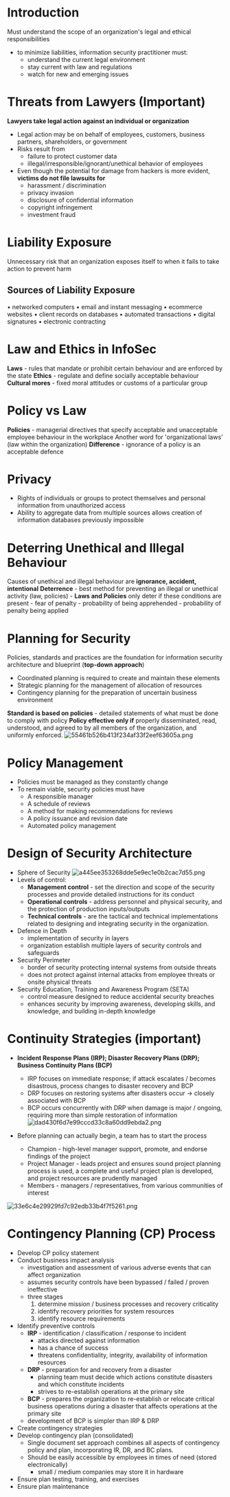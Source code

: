 # Introduction

Must understand the scope of an organization's legal and ethical responsibilities

- to minimize liabilities, information security practitioner must:
    - understand the current legal environment
    - stay current with law and regulations
    - watch for new and emerging issues

# Threats from Lawyers (Important)

**Lawyers take legal action against an individual or organization**

- Legal action may be on behalf of employees, customers, business partners, shareholders, or government
- Risks result from
    - failure to protect customer data
    - illegal/irresponsible/ignorant/unethical behavior of employees
- Even though the potential for damage from hackers is more evident, **victims do not file lawsuits for**
    - harassment / discrimination
    - privacy invasion
    - disclosure of confidential information
    - copyright infringement
    - investment fraud

# Liability Exposure

Unnecessary risk that an organization exposes itself to when it fails to take action to prevent harm

## Sources of Liability Exposure

• networked computers
• email and instant messaging
• ecommerce websites
• client records on databases
• automated transactions
• digital signatures
• electronic contracting

# Law and Ethics in InfoSec

**Laws** \- rules that mandate or prohibit certain behaviour and are enforced by the state
**Ethics** \- regulate and define socially acceptable behaviour
**Cultural mores** \- fixed moral attitudes or customs of a particular group

# Policy vs Law

**Policies** \- managerial directives that specify acceptable and unacceptable employee behaviour in the workplace
Another word for 'organizational laws' (law within the organization)
**Difference** \- ignorance of a policy is an acceptable defence

# Privacy

- Rights of individuals or groups to protect themselves and personal information from unauthorized access
- Ability to aggregate data from multiple sources allows creation of information databases previously impossible

# Deterring Unethical and Illegal Behaviour

Causes of unethical and illegal behaviour are **ignorance, accident, intentional**
**Deterrence** \- best method for preventing an illegal or unethical activity (law, policies)
\- **Laws and Policies** only deter if these conditions are present
\- fear of penalty
\- probability of being apprehended
\- probability of penalty being applied

# Planning for Security

Policies, standards and practices are the foundation for information security architecture and blueprint (**top-down approach**)

- Coordinated planning is required to create and maintain these elements
- Strategic planning for the management of allocation of resources
- Contingency planning for the preparation of uncertain business environment

**Standard is based on policies** \- detailed statements of what must be done to comply with policy
**Policy effective only if** properly disseminated, read, understood, and agreed to by all
members of the organization, and uniformly enforced.
![55461b526b413f234af33f2eef63605a.png](../../_resources/55461b526b413f234af33f2eef63605a.png)

# Policy Management

- Policies must be managed as they constantly change
- To remain viable, security policies must have
    - A responsible manager
    - A schedule of reviews
    - A method for making recommendations for reviews
    - A policy issuance and revision date
    - Automated policy management

# Design of Security Architecture

- Sphere of Security
    ![a445ee353268dde5e9ec1e0b2cac7d55.png](../../_resources/a445ee353268dde5e9ec1e0b2cac7d55.png)
- Levels of control:
    - **Management control** \- set the direction and scope of the security processes and provide detailed instructions for its conduct
    - **Operational controls** \- address personnel and physical security, and the protection of production inputs/outputs
    - **Technical controls** \- are the tactical and technical implementations related to designing and integrating security in the organization.
- Defence in Depth
    - implementation of security in layers
    - organization establish multiple layers of security controls and safeguards
- Security Perimeter
    - border of security protecting internal systems from outside threats
    - does not protect against internal attacks from employee threats or onsite physical threats
- Security Education, Training and Awareness Program (SETA)
    - control measure designed to reduce accidental security breaches
    - enhances security by improving awareness, developing skills, and knowledge, and building in-depth knowledge

# Continuity Strategies (important)

- **Incident Response Plans (IRP); Disaster Recovery Plans (DRP); Business Continuity Plans (BCP)**
    
    - IRP focuses on immediate response; if attack escalates / becomes disastrous, process changes to disaster recovery and BCP
    - DRP focuses on restoring systems after disasters occur $\to$ closely associated with BCP
    - BCP occurs concurrently with DRP when damage is major / ongoing, requiring more than simple restoration of information
        ![dad430f6d7e99cccd33c8a60dd9ebda2.png](../../_resources/dad430f6d7e99cccd33c8a60dd9ebda2.png)
- Before planning can actually begin, a team has to start the process
    
    - Champion - high-level manager support, promote, and endorse findings of the project
    - Project Manager - leads project and ensures sound project planning process is used, a complete and useful project plan is developed, and project resources are prudently managed
    - Members - managers / representatives, from various communities of interest

![33e6c4e29929fd7c92edb33b4f7f5261.png](../../_resources/33e6c4e29929fd7c92edb33b4f7f5261.png)

# Contingency Planning (CP) Process

- Develop CP policy statement
- Conduct business impact analysis
    - investigation and assessment of various adverse events that can affect organization
    - assumes security controls have been bypassed / failed / proven ineffective
    - three stages
        1.  determine mission / business processes and recovery criticality
        2.  identify recovery priorities for system resources
        3.  identify resource requirements
- Identify preventive controls
    - **IRP** \- identification / classification / response to incident
        - attacks directed against information
        - has a chance of success
        - threatens confidentiality, integrity, availability of information resources
    - **DRP** \- preparation for and recovery from a disaster
        - planning team must decide which actions constitute disasters and which constitute incidents
        - strives to re-establish operations at the primary site
    - **BCP** \- prepares the organization to re-establish or relocate critical business operations during a disaster that affects operations at the primary site
    - development of BCP is simpler than IRP & DRP
- Create contingency strategies
- Develop contingency plan (consolidated)
    - Single document set approach combines all aspects of contingency policy and plan, incorporating IR, DR, and BC plans.
    - Should be easily accessible by employees in times of need (stored electronically)
        - small / medium companies may store it in hardware
- Ensure plan testing, training, and exercises
- Ensure plan maintenance